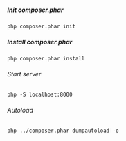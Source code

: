##### Init composer.phar 
`php composer.phar init`

##### Install composer.phar 
`php composer.phar install`


###### Start server
`php -S localhost:8000`

###### Autoload
`php ../composer.phar dumpautoload -o`